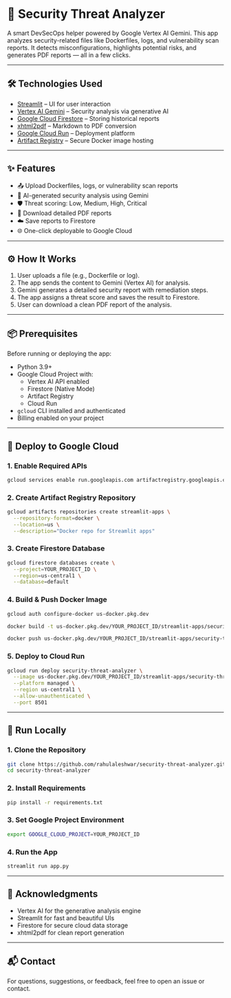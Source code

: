 # 🔐 Security Threat Analyzer

A smart DevSecOps helper powered by Google Vertex AI Gemini. This app analyzes security-related files like Dockerfiles, logs, and vulnerability scan reports. It detects misconfigurations, highlights potential risks, and generates PDF reports — all in a few clicks.

---

## 🛠️ Technologies Used

- [Streamlit](https://streamlit.io/) – UI for user interaction  
- [Vertex AI Gemini](https://cloud.google.com/vertex-ai/docs/generative-ai/overview) – Security analysis via generative AI  
- [Google Cloud Firestore](https://firebase.google.com/docs/firestore) – Storing historical reports  
- [xhtml2pdf](https://github.com/xhtml2pdf/xhtml2pdf) – Markdown to PDF conversion  
- [Google Cloud Run](https://cloud.google.com/run) – Deployment platform  
- [Artifact Registry](https://cloud.google.com/artifact-registry) – Secure Docker image hosting  

---

## ✨ Features

- 📤 Upload Dockerfiles, logs, or vulnerability scan reports  
- 🤖 AI-generated security analysis using Gemini  
- 🛡️ Threat scoring: Low, Medium, High, Critical  
- 📄 Download detailed PDF reports  
- ☁️ Save reports to Firestore  
- 🌐 One-click deployable to Google Cloud  

---

## ⚙️ How It Works

1. User uploads a file (e.g., Dockerfile or log).
2. The app sends the content to Gemini (Vertex AI) for analysis.
3. Gemini generates a detailed security report with remediation steps.
4. The app assigns a threat score and saves the result to Firestore.
5. User can download a clean PDF report of the analysis.

---

## 📦 Prerequisites

Before running or deploying the app:

- Python 3.9+
- Google Cloud Project with:
  - Vertex AI API enabled
  - Firestore (Native Mode)
  - Artifact Registry
  - Cloud Run
- `gcloud` CLI installed and authenticated
- Billing enabled on your project

---

## 🚀 Deploy to Google Cloud

### 1. Enable Required APIs
```bash
gcloud services enable run.googleapis.com artifactregistry.googleapis.com firestore.googleapis.com aiplatform.googleapis.com
```
### 2. Create Artifact Registry Repository

```bash
gcloud artifacts repositories create streamlit-apps \
  --repository-format=docker \
  --location=us \
  --description="Docker repo for Streamlit apps"
```

### 3. Create Firestore Database
```bash
gcloud firestore databases create \
  --project=YOUR_PROJECT_ID \
  --region=us-central1 \
  --database=default
```

### 4. Build & Push Docker Image
```bash
gcloud auth configure-docker us-docker.pkg.dev

docker build -t us-docker.pkg.dev/YOUR_PROJECT_ID/streamlit-apps/security-threat-analyzer .

docker push us-docker.pkg.dev/YOUR_PROJECT_ID/streamlit-apps/security-threat-analyzer
```
### 5. Deploy to Cloud Run
```bash
gcloud run deploy security-threat-analyzer \
  --image us-docker.pkg.dev/YOUR_PROJECT_ID/streamlit-apps/security-threat-analyzer \
  --platform managed \
  --region us-central1 \
  --allow-unauthenticated \
  --port 8501
```
---

## 🧪 Run Locally

### 1. Clone the Repository
```bash
git clone https://github.com/rahulaleshwar/security-threat-analyzer.git
cd security-threat-analyzer
```
### 2. Install Requirements
```bash
pip install -r requirements.txt
```
### 3. Set Google Project Environment
```bash
export GOOGLE_CLOUD_PROJECT=YOUR_PROJECT_ID
```
### 4. Run the App
```bash
streamlit run app.py
```
---

## 🙌 Acknowledgments

- Vertex AI for the generative analysis engine
- Streamlit for fast and beautiful UIs
- Firestore for secure cloud data storage
- xhtml2pdf for clean report generation

---

## 📬 Contact

For questions, suggestions, or feedback, feel free to open an issue or contact.
